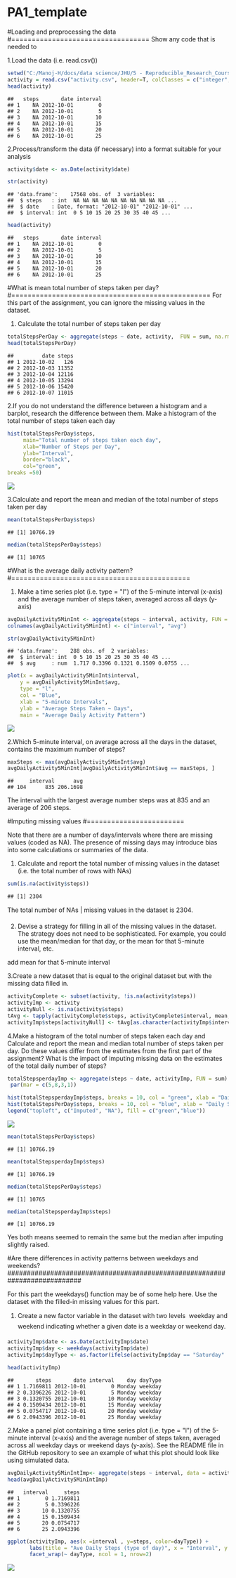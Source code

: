 # PA1_template



#Loading and preprocessing the data
#==================================
Show any code that is needed to

1.Load the data (i.e. read.csv())

```r
setwd("C:/Manoj-H/docs/data science/JHU/5 - Reproducible_Research_Course_Notes/Week 2")
activity = read.csv("activity.csv", header=T, colClasses = c("integer", "character", "integer") ,sep = ",")
head(activity)
```

```
##   steps       date interval
## 1    NA 2012-10-01        0
## 2    NA 2012-10-01        5
## 3    NA 2012-10-01       10
## 4    NA 2012-10-01       15
## 5    NA 2012-10-01       20
## 6    NA 2012-10-01       25
```

2.Process/transform the data (if necessary) into a format suitable for your analysis

```r
activity$date <- as.Date(activity$date)

str(activity)
```

```
## 'data.frame':	17568 obs. of  3 variables:
##  $ steps   : int  NA NA NA NA NA NA NA NA NA NA ...
##  $ date    : Date, format: "2012-10-01" "2012-10-01" ...
##  $ interval: int  0 5 10 15 20 25 30 35 40 45 ...
```

```r
head(activity)
```

```
##   steps       date interval
## 1    NA 2012-10-01        0
## 2    NA 2012-10-01        5
## 3    NA 2012-10-01       10
## 4    NA 2012-10-01       15
## 5    NA 2012-10-01       20
## 6    NA 2012-10-01       25
```

#What is mean total number of steps taken per day?
#=================================================
For this part of the assignment, you can ignore the missing values in the dataset.

1. Calculate the total number of steps taken per day


```r
totalStepsPerDay <- aggregate(steps ~ date, activity,  FUN = sum, na.rm = TRUE)
head(totalStepsPerDay)
```

```
##         date steps
## 1 2012-10-02   126
## 2 2012-10-03 11352
## 3 2012-10-04 12116
## 4 2012-10-05 13294
## 5 2012-10-06 15420
## 6 2012-10-07 11015
```

2.If you do not understand the difference between a histogram and a barplot, research the difference between them. 
Make a histogram of the total number of steps taken each day


```r
hist(totalStepsPerDay$steps, 
     main="Total number of steps taken each day", 
     xlab="Number of Steps per Day", 
     ylab="Interval",
     border="black", 
     col="green",
breaks =50)
```

![](PA1_template_files/figure-html/plot-1.png)<!-- -->




3.Calculate and report the mean and median of the total number of steps taken per day

```r
mean(totalStepsPerDay$steps)
```

```
## [1] 10766.19
```

```r
median(totalStepsPerDay$steps)
```

```
## [1] 10765
```

#What is the average daily activity pattern?
#============================================

1. Make a time series plot (i.e. type = "l") of the 5-minute interval (x-axis) and 
the average number of steps taken, averaged across all days (y-axis)


```r
avgDailyActivity5MinInt <- aggregate(steps ~ interval, activity, FUN = mean, na.rm = TRUE)
colnames(avgDailyActivity5MinInt) <- c("interval", "avg")

str(avgDailyActivity5MinInt)
```

```
## 'data.frame':	288 obs. of  2 variables:
##  $ interval: int  0 5 10 15 20 25 30 35 40 45 ...
##  $ avg     : num  1.717 0.3396 0.1321 0.1509 0.0755 ...
```

```r
plot(x = avgDailyActivity5MinInt$interval, 
    y = avgDailyActivity5MinInt$avg, 
    type = "l", 
    col = "Blue",
    xlab = "5-minute Intervals",
    ylab = "Average Steps Taken ~ Days",
    main = "Average Daily Activity Pattern")
```

![](PA1_template_files/figure-html/avgact-1.png)<!-- -->

2.Which 5-minute interval, on average across all the days in the dataset, contains the maximum number of steps?


```r
maxSteps <- max(avgDailyActivity5MinInt$avg)
avgDailyActivity5MinInt[avgDailyActivity5MinInt$avg == maxSteps, ]
```

```
##     interval      avg
## 104      835 206.1698
```

The interval with the largest average number steps was at 835 and an average of 206 steps.

#Imputing missing values
#========================

Note that there are a number of days/intervals where there are missing values (coded as NA). The presence of missing days may introduce bias 
into some calculations or summaries of the data.

1. Calculate and report the total number of missing values in the dataset (i.e. the total number of rows with NAs)


```r
sum(is.na(activity$steps))
```

```
## [1] 2304
```

The total number of NAs | missing values in the dataset is 2304.

2. Devise a strategy for filling in all of the missing values in the dataset. The strategy does not need to be sophisticated. 
For example, you could use the mean/median for that day, or the mean for that 5-minute interval, etc.

add mean for that 5-minute interval

3.Create a new dataset that is equal to the original dataset but with the missing data filled in.


```r
activityComplete <- subset(activity, !is.na(activity$steps))
activityImp <- activity
activityNull <- is.na(activity$steps)
tAvg <- tapply(activityComplete$steps, activityComplete$interval, mean, na.rm = TRUE, simplify = T)
activityImp$steps[activityNull] <- tAvg[as.character(activityImp$interval[activityNull])]
```

4.Make a histogram of the total number of steps taken each day 
and Calculate and report the mean and median total number of steps taken per day. 
Do these values differ from the estimates from the first part of the assignment? 
What is the impact of imputing missing data on the estimates of the total daily number of steps?


```r
totalStepsperdayImp <- aggregate(steps ~ date, activityImp, FUN = sum)
 par(mar = c(5,8,3,1))

hist(totalStepsperdayImp$steps, breaks = 10, col = "green", xlab = "Daily Steps", main = "Total Steps In A Day")
hist(totalStepsPerDay$steps, breaks = 10, col = "blue", xlab = "Daily Steps", main = "Total Steps In A Day", add=T) 
legend("topleft", c("Imputed", "NA"), fill = c("green","blue"))
```

![](PA1_template_files/figure-html/histTotStepsDay-1.png)<!-- -->

```r
mean(totalStepsPerDay$steps)
```

```
## [1] 10766.19
```

```r
mean(totalStepsperdayImp$steps)
```

```
## [1] 10766.19
```

```r
median(totalStepsPerDay$steps)
```

```
## [1] 10765
```

```r
median(totalStepsperdayImp$steps)
```

```
## [1] 10766.19
```

Yes both means seemed to remain the same but the median after imputing slightly raised.

#Are there differences in activity patterns between weekdays and weekends?
###########################################################################

For this part the weekdays() function may be of some help here. Use the dataset with the filled-in missing values for this part.

1. Create a new factor variable in the dataset with two levels  weekday and weekend indicating whether a given date is a weekday or 
weekend day.


```r
activityImp$date <- as.Date(activityImp$date)
activityImp$day <- weekdays(activityImp$date)
activityImp$dayType <- as.factor(ifelse(activityImp$day == "Saturday" | activityImp$day == "Sunday", "weekend", "weekday"))

head(activityImp)
```

```
##       steps       date interval    day dayType
## 1 1.7169811 2012-10-01        0 Monday weekday
## 2 0.3396226 2012-10-01        5 Monday weekday
## 3 0.1320755 2012-10-01       10 Monday weekday
## 4 0.1509434 2012-10-01       15 Monday weekday
## 5 0.0754717 2012-10-01       20 Monday weekday
## 6 2.0943396 2012-10-01       25 Monday weekday
```

2.Make a panel plot containing a time series plot (i.e. type = "l") of the 5-minute interval (x-axis) and the average number of steps taken, 
averaged across all weekday days or weekend days (y-axis). See the README file in the GitHub repository to see an example of 
what this plot should look like using simulated data.


```r
avgDailyActivity5MinIntImp<- aggregate(steps ~ interval, data = activityImp, FUN = mean, na.rm = TRUE)
head(avgDailyActivity5MinIntImp)
```

```
##   interval     steps
## 1        0 1.7169811
## 2        5 0.3396226
## 3       10 0.1320755
## 4       15 0.1509434
## 5       20 0.0754717
## 6       25 2.0943396
```

```r
ggplot(activityImp, aes(x =interval , y=steps, color=dayType)) +       geom_line() +
       labs(title = "Ave Daily Steps (type of day)", x = "Interval", y = "Total Number of Steps") +
       facet_wrap(~ dayType, ncol = 1, nrow=2)
```

![](PA1_template_files/figure-html/panelplot-1.png)<!-- -->
